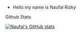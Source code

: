 - Hello my name is Naufal Rizky 

Github Stats

[![Naufal's GitHub stats](https://github-readme-stats.vercel.app/api?username=naufal-rizky&show_icons=true&theme=radical)](https://github.com/naufal-rizky/github-readme-stats)
<!---
naufal-rizky/naufal-rizky is a ✨ special ✨ repository because its `README.md` (this file) appears on your GitHub profile.
You can click the Preview link to take a look at your changes.
--->
